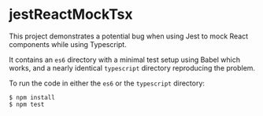 # jestReactMockTsx

This project demonstrates a potential bug when using Jest to mock React components while using Typescript.

It contains an `es6` directory with a minimal test setup using Babel which works, and a nearly identical `typescript` directory reproducing the problem.

To run the code in either the `es6` or the `typescript` directory:
```
$ npm install
$ npm test
```
